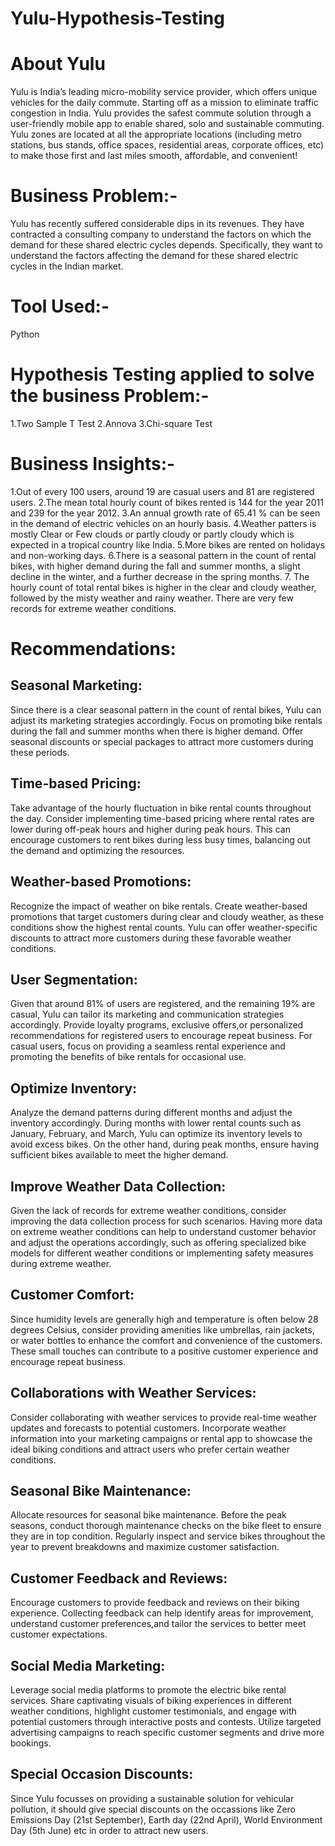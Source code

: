 # Yulu-Hypothesis-Testing 
# About Yulu 
 Yulu is India’s leading micro-mobility service provider, which offers unique vehicles for the daily
 commute. Starting off as a mission to eliminate traffic congestion in India. Yulu provides the
 safest commute solution through a user-friendly mobile app to enable shared, solo and
 sustainable commuting. Yulu zones are located at all the appropriate locations (including metro
 stations, bus stands, office spaces, residential areas, corporate offices, etc) to make those first
 and last miles smooth, affordable, and convenient!
# Business Problem:- 
Yulu has recently suffered considerable dips in its revenues. They have contracted a consulting
company to understand the factors on which the demand for these shared electric cycles
depends. Specifically, they want to understand the factors affecting the demand for these
shared electric cycles in the Indian market.
# Tool Used:- 
Python 
# Hypothesis Testing applied to solve the business Problem:-
1.Two Sample T Test 2.Annova 3.Chi-square Test 
# Business Insights:- 
 1.Out of every 100 users, around 19 are casual users and 81 are registered users.
 2.The mean total hourly count of bikes rented is 144 for the year 2011 and 239 for the year 2012.
 3.An annual growth rate of 65.41 % can be seen in the demand of electric vehicles on an hourly
   basis.
 4.Weather patters is mostly Clear or Few clouds or partly cloudy or partly cloudy which is
   expected in a tropical country like India.
 5.More bikes are rented on holidays and non-working days.
 6.There is a seasonal pattern in the count of rental bikes, with higher demand during the fall and
   summer months, a slight decline in the winter, and a further decrease in the spring months.
7. The hourly count of total rental bikes is higher in the clear and cloudy weather, followed by the
   misty weather and rainy weather. There are very few records for extreme weather conditions. 
# Recommendations:
 ## Seasonal Marketing:
 Since there is a clear seasonal pattern in the count of rental bikes, Yulu can adjust its marketing
 strategies accordingly. Focus on promoting bike rentals during the fall and summer months
 when there is higher demand. Offer seasonal discounts or special packages to attract more
 customers during these periods.
 ## Time-based Pricing:
 Take advantage of the hourly fluctuation in bike rental counts throughout the day. Consider
 implementing time-based pricing where rental rates are lower during off-peak hours and higher
 during peak hours. This can encourage customers to rent bikes during less busy times,
 balancing out the demand and optimizing the resources.
 ## Weather-based Promotions:
 Recognize the impact of weather on bike rentals. Create weather-based promotions that target
 customers during clear and cloudy weather, as these conditions show the highest rental counts.
 Yulu can offer weather-specific discounts to attract more customers during these favorable
 weather conditions.
 ## User Segmentation:
 Given that around 81% of users are registered, and the remaining 19% are casual, Yulu can tailor
 its marketing and communication strategies accordingly. Provide loyalty programs, exclusive
 offers,or personalized recommendations for registered users to encourage repeat business. For
 casual users, focus on providing a seamless rental experience and promoting the benefits of
 bike rentals for occasional use.
 ## Optimize Inventory:
 Analyze the demand patterns during different months and adjust the inventory accordingly.
 During months with lower rental counts such as January, February, and March, Yulu can
 optimize its inventory levels to avoid excess bikes. On the other hand, during peak months,
 ensure having sufficient bikes available to meet the higher demand.
 ## Improve Weather Data Collection:
 Given the lack of records for extreme weather conditions, consider improving the data
 collection process for such scenarios. Having more data on extreme weather conditions can
 help to understand customer behavior and adjust the operations accordingly, such as
 offering specialized bike models for different weather conditions or implementing safety
 measures during extreme weather.
 ## Customer Comfort:
 Since humidity levels are generally high and temperature is often below 28 degrees Celsius,
 consider providing amenities like umbrellas, rain jackets, or water bottles to enhance the
 comfort and convenience of the customers. These small touches can contribute to a positive
 customer experience and encourage repeat business.
 ## Collaborations with Weather Services:
 Consider collaborating with weather services to provide real-time weather updates and
 forecasts to potential customers. Incorporate weather information into your marketing
 campaigns or rental app to showcase the ideal biking conditions and attract users who
 prefer certain weather conditions.
 ## Seasonal Bike Maintenance:
 Allocate resources for seasonal bike maintenance. Before the peak seasons, conduct
 thorough maintenance checks on the bike fleet to ensure they are in top condition.
 Regularly inspect and service bikes throughout the year to prevent breakdowns and
 maximize customer satisfaction.
 ## Customer Feedback and Reviews:
 Encourage customers to provide feedback and reviews on their biking experience.
 Collecting feedback can help identify areas for improvement, understand customer
 preferences,and tailor the services to better meet customer expectations.
 ## Social Media Marketing:
 Leverage social media platforms to promote the electric bike rental services. Share
 captivating visuals of biking experiences in different weather conditions, highlight customer
 testimonials, and engage with potential customers through interactive posts and contests.
 Utilize targeted advertising campaigns to reach specific customer segments and drive more
 bookings.
 ## Special Occasion Discounts:
 Since Yulu focusses on providing a sustainable solution for vehicular pollution, it should give
 special discounts on the occassions like Zero Emissions Day (21st September), Earth day (22nd
 April), World Environment Day (5th June) etc in order to attract new users.
 
